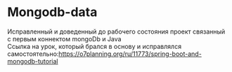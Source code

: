 # Mongodb-data  
Исправленный и доведенный до рабочего состояния проект связанный с первым коннектом mongoDb и Java  
Ссылка на урок, который брался в основу и исправлялся самостоятельно:https://o7planning.org/ru/11773/spring-boot-and-mongodb-tutorial
